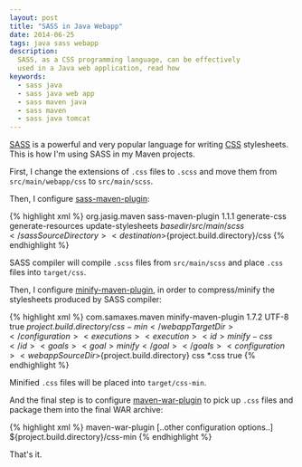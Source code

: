 ```yaml
---
layout: post
title: "SASS in Java Webapp"
date: 2014-06-25
tags: java sass webapp
description:
  SASS, as a CSS programming language, can be effectively
  used in a Java web application, read how
keywords:
  - sass java
  - sass java web app
  - sass maven java
  - sass maven
  - sass java tomcat
---
```


[SASS](http://sass-lang.com/)
is a powerful and very popular language for writing
[CSS](http://www.w3.org/Style/CSS/Overview.en.html) stylesheets.
This is how I'm using SASS in my Maven projects.

First, I change the extensions of `.css` files to `.scss` and move
them from `src/main/webapp/css` to `src/main/scss`.

Then, I configure [sass-maven-plugin](https://github.com/Jasig/sass-maven-plugin):

{% highlight xml %}
<plugin>
  <groupId>org.jasig.maven</groupId>
  <artifactId>sass-maven-plugin</artifactId>
  <version>1.1.1</version>
  <executions>
    <execution>
      <id>generate-css</id>
      <phase>generate-resources</phase>
      <goals>
        <goal>update-stylesheets</goal>
      </goals>
      <configuration>
        <sassSourceDirectory>${basedir}/src/main/scss</sassSourceDirectory>
        <destination>${project.build.directory}/css</destination>
      </configuration>
    </execution>
  </executions>
</plugin>
{% endhighlight %}

SASS compiler will compile `.scss` files from `src/main/scss` and
place `.css` files into `target/css`.

Then, I configure [minify-maven-plugin](https://github.com/samaxes/minify-maven-plugin),
in order to compress/minify the stylesheets produced by SASS compiler:

{% highlight xml %}
<plugin>
  <groupId>com.samaxes.maven</groupId>
  <artifactId>minify-maven-plugin</artifactId>
  <version>1.7.2</version>
  <configuration>
    <charset>UTF-8</charset>
    <nosuffix>true</nosuffix>
    <webappTargetDir>${project.build.directory}/css-min</webappTargetDir>
  </configuration>
  <executions>
    <execution>
      <id>minify-css</id>
      <goals>
        <goal>minify</goal>
      </goals>
      <configuration>
        <webappSourceDir>${project.build.directory}</webappSourceDir>
        <cssSourceDir>css</cssSourceDir>
        <cssSourceIncludes>
          <include>*.css</include>
        </cssSourceIncludes>
        <skipMerge>true</skipMerge>
      </configuration>
    </execution>
  </executions>
</plugin>
{% endhighlight %}

Minified `.css` files will be placed into `target/css-min`.

And the final step is to configure [maven-war-plugin](http://maven.apache.org/plugins/maven-war-plugin/)
to pick up `.css` files and package them into the final WAR archive:

{% highlight xml %}
<plugin>
  <artifactId>maven-war-plugin</artifactId>
  <configuration>
    [..other configuration options..]
    <webResources combine.children="append">
      <resource>
        <directory>${project.build.directory}/css-min</directory>
      </resource>
    </webResources>
  </configuration>
</plugin>
{% endhighlight %}

That's it.

